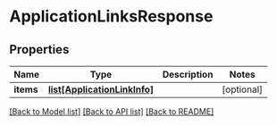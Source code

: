 # ApplicationLinksResponse

## Properties
Name | Type | Description | Notes
------------ | ------------- | ------------- | -------------
**items** | [**list[ApplicationLinkInfo]**](ApplicationLinkInfo.md) |  | [optional] 

[[Back to Model list]](../README.md#documentation-for-models) [[Back to API list]](../README.md#documentation-for-api-endpoints) [[Back to README]](../README.md)


